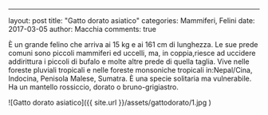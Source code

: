
---
layout: post
title:  "Gatto dorato asiatico"
categories: Mammiferi, Felini
date: 2017-03-05
author: Macchia
comments: true

È un grande felino che arriva ai 15 kg e ai 161 cm di lunghezza.
Le sue prede comuni sono piccoli mammiferi ed uccelli, ma, in coppia,riesce ad uccidere addirittura i piccoli di bufalo e molte altre prede di quella taglia.
Vive nelle foreste pluviali tropicali e nelle foreste monsoniche tropicali in:Nepal/Cina, Indocina, Penisola Malese, Sumatra.
È una specie solitaria ma vulnerabile.
Ha un mantello rossiccio, dorato o bruno-grigiastro.

![Gatto dorato asiatico]({{ site.url }}/assets/gattodorato/1.jpg )
